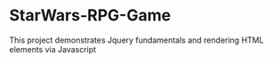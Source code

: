 # StarWars-RPG-Game
This project demonstrates Jquery fundamentals and rendering HTML elements via Javascript
